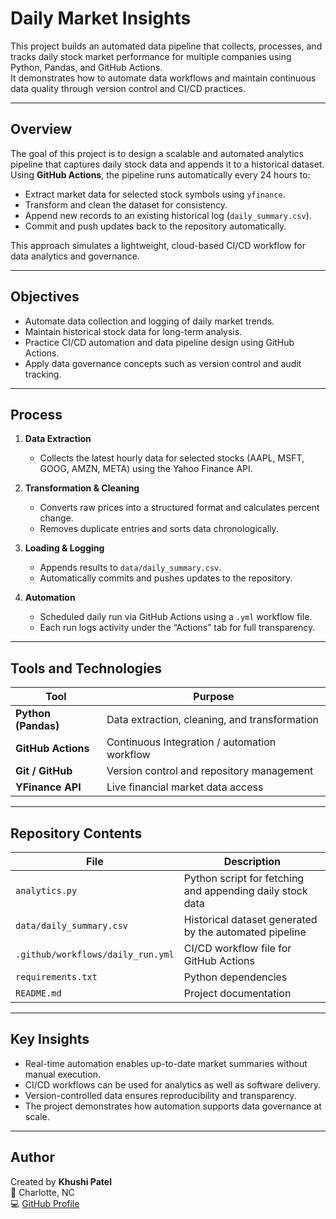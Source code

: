 # Daily Market Insights

This project builds an automated data pipeline that collects, processes, and tracks daily stock market performance for multiple companies using Python, Pandas, and GitHub Actions.  
It demonstrates how to automate data workflows and maintain continuous data quality through version control and CI/CD practices.

---

## Overview

The goal of this project is to design a scalable and automated analytics pipeline that captures daily stock data and appends it to a historical dataset.  
Using **GitHub Actions**, the pipeline runs automatically every 24 hours to:

- Extract market data for selected stock symbols using `yfinance`.  
- Transform and clean the dataset for consistency.  
- Append new records to an existing historical log (`daily_summary.csv`).  
- Commit and push updates back to the repository automatically.

This approach simulates a lightweight, cloud-based CI/CD workflow for data analytics and governance.

---

## Objectives

- Automate data collection and logging of daily market trends.  
- Maintain historical stock data for long-term analysis.  
- Practice CI/CD automation and data pipeline design using GitHub Actions.  
- Apply data governance concepts such as version control and audit tracking.  

---

## Process

1. **Data Extraction**  
   - Collects the latest hourly data for selected stocks (AAPL, MSFT, GOOG, AMZN, META) using the Yahoo Finance API.  

2. **Transformation & Cleaning**  
   - Converts raw prices into a structured format and calculates percent change.  
   - Removes duplicate entries and sorts data chronologically.  

3. **Loading & Logging**  
   - Appends results to `data/daily_summary.csv`.  
   - Automatically commits and pushes updates to the repository.  

4. **Automation**  
   - Scheduled daily run via GitHub Actions using a `.yml` workflow file.  
   - Each run logs activity under the “Actions” tab for full transparency.  

---

## Tools and Technologies

| Tool | Purpose |
|------|----------|
| **Python (Pandas)** | Data extraction, cleaning, and transformation |
| **GitHub Actions** | Continuous Integration / automation workflow |
| **Git / GitHub** | Version control and repository management |
| **YFinance API** | Live financial market data access |

---

## Repository Contents

| File | Description |
|------|--------------|
| `analytics.py` | Python script for fetching and appending daily stock data |
| `data/daily_summary.csv` | Historical dataset generated by the automated pipeline |
| `.github/workflows/daily_run.yml` | CI/CD workflow file for GitHub Actions |
| `requirements.txt` | Python dependencies |
| `README.md` | Project documentation |

---

## Key Insights

- Real-time automation enables up-to-date market summaries without manual execution.  
- CI/CD workflows can be used for analytics as well as software delivery.  
- Version-controlled data ensures reproducibility and transparency.  
- The project demonstrates how automation supports data governance at scale.

---

## Author

Created by **Khushi Patel**  
📍 Charlotte, NC  
💻 [GitHub Profile](https://github.com/khshiptl)


